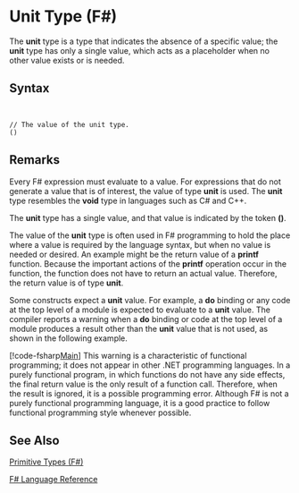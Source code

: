 # Unit Type (F#)

The **unit** type is a type that indicates the absence of a specific value; the **unit** type has only a single value, which acts as a placeholder when no other value exists or is needed.


## Syntax


```


// The value of the unit type.
()

```



## Remarks
Every F# expression must evaluate to a value. For expressions that do not generate a value that is of interest, the value of type **unit** is used. The **unit** type resembles the **void** type in languages such as C# and C++.

The **unit** type has a single value, and that value is indicated by the token **()**.

The value of the **unit** type is often used in F# programming to hold the place where a value is required by the language syntax, but when no value is needed or desired. An example might be the return value of a **printf** function. Because the important actions of the **printf** operation occur in the function, the function does not have to return an actual value. Therefore, the return value is of type **unit**.

Some constructs expect a **unit** value. For example, a **do** binding or any code at the top level of a module is expected to evaluate to a **unit** value. The compiler reports a warning when a **do** binding or code at the top level of a module produces a result other than the **unit** value that is not used, as shown in the following example.

[!code-fsharp[Main](snippets/fslangref1/snippet901.fs)]
    This warning is a characteristic of functional programming; it does not appear in other .NET programming languages. In a purely functional program, in which functions do not have any side effects, the final return value is the only result of a function call. Therefore, when the result is ignored, it is a possible programming error. Although F# is not a purely functional programming language, it is a good practice to follow functional programming style whenever possible.


## See Also
[Primitive Types &#40;F&#35;&#41;](Primitive+Types+%28FSharp%29.md)

[F&#35; Language Reference](FSharp+Language+Reference.md)


